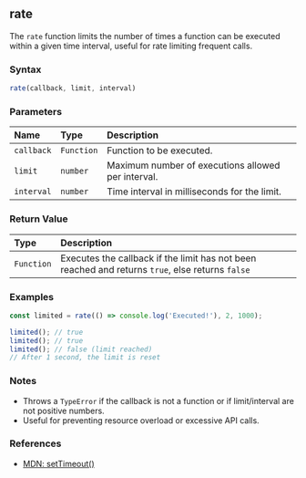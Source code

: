 ## rate

The `rate` function limits the number of times a function can be executed within a given time interval, useful for rate limiting frequent calls.

### Syntax

```typescript
rate(callback, limit, interval)
```

### Parameters

| Name        | Type       | Description                                         |
| :---------- | :--------- | :--------------------------------------------------|
| `callback`  | `Function` | Function to be executed.                            |
| `limit`     | `number`   | Maximum number of executions allowed per interval.  |
| `interval`  | `number`   | Time interval in milliseconds for the limit.        |

### Return Value

| Type       | Description                                                                                     |
| :--------- | :----------------------------------------------------------------------------------------------|
| `Function` | Executes the callback if the limit has not been reached and returns `true`, else returns `false`|

### Examples

```typescript
const limited = rate(() => console.log('Executed!'), 2, 1000);

limited(); // true
limited(); // true
limited(); // false (limit reached)
// After 1 second, the limit is reset
```

### Notes

- Throws a `TypeError` if the callback is not a function or if limit/interval are not positive numbers.
- Useful for preventing resource overload or excessive API calls.

### References
- [MDN: setTimeout()](https://developer.mozilla.org/pt-BR/docs/Web/API/setTimeout)